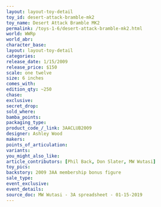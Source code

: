 ```yaml
---
layout: layout-toy-detail 
toy_id: desert-attack-bramble-mk2
toy_name: Desert Attack Bramble MK2
permalink: /toys-1-6/desert-attack-bramble-mk2.html
world: WWRp
world_abr: 
character_base: 
layout: layout-toy-detail
categories: 
release_date: 1/15/2009
release_price: $150 
scale: one twelve
size: 6 inches
comes_with: 
edition_qty: ~250
chase: 
exclusive: 
secret_drop: 
sold_where: 
bamba_points: 
packaging_type: 
product_code_/_link: 3AACLUB2009
designer: Ashley Wood
makers: 
points_of_articulation: 
variants: 
you_might_also_like: 
article_contributors: [Phil Back, Don Slater, MW Wutasi]
toy_pics: 
backstory: 2009 3AA membership bonus figure
sale_type: 
event_exclusive: 
event_details: 
source_doc: MW Wutasi - 3A spreadsheet - 01-15-2019
---
```

